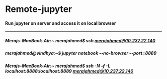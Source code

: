 # Remote-jupyter
#### Run jupyter on server and access it on local browser
<hr/>

##### Merajs-MacBook-Air:~ merajahmed$ ssh merajahmed@10.237.22.140

##### merajahmed@vindhya:~$ jupyter notebook --no-browser --port=8889

##### Merajs-MacBook-Air:~ merajahmed$ ssh -N -f -L localhost:8888:localhost:8889 merajahmed@10.237.22.140
